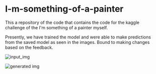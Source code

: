 # I-m-something-of-a-painter
This a repository of the code that contains the code for the kaggle challenge of the I'm something of a painter myself.

Presently, we have trained the model and were able to make predictions from the saved model as seen in the images.
Bound to making changes based on the feedback.

![input_img](https://github.com/user-attachments/assets/56d11b78-5356-4086-8c65-f12699ce4914)

![generated img](https://github.com/user-attachments/assets/aa2e0aa3-a7b3-468e-abda-13f653b1a98c)
